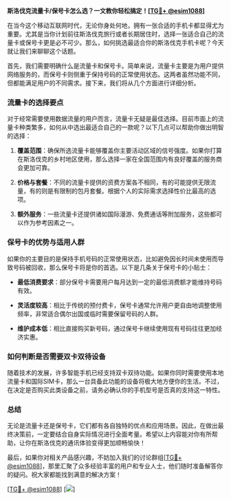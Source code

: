 **斯洛伐克流量卡/保号卡怎么选？一文教你轻松搞定！[[TG💪+ @esim1088](https://t.me/s/esim1088)]**

在当今这个移动互联网时代，无论你身处何地，拥有一张合适的手机卡都显得尤为重要。尤其是当你计划前往斯洛伐克旅行或者长期居住时，选择一张适合自己的流量卡或保号卡更是必不可少。那么，如何挑选最适合你的斯洛伐克手机卡呢？今天就让我们来聊聊这个话题。

首先，我们需要明确什么是流量卡和保号卡。简单来说，流量卡主要是为用户提供网络服务的，而保号卡则侧重于保持号码的正常使用状态。这两者虽然功能不同，但都能满足用户的不同需求。接下来，我们将从几个方面进行详细分析。

### **流量卡的选择要点**

对于经常需要使用数据流量的用户而言，流量卡无疑是最佳选择。目前市面上的流量卡种类繁多，如何从中选出最适合自己的一款呢？以下几点可以帮助你做出明智的选择：

1. **覆盖范围**：确保所选流量卡能够覆盖你主要活动区域的信号强度。如果你打算在斯洛伐克的乡村地区使用，那么选择一家在全国范围内有良好覆盖的服务商会更加可靠。

2. **价格与套餐**：不同的流量卡提供的资费方案各不相同，有的可能提供无限流量，有的则是有限制的包月套餐。根据个人的实际需求选择性价比最高的选项。

3. **额外服务**：一些流量卡还提供诸如国际漫游、免费通话等附加服务，这些都可以作为参考因素之一。

### **保号卡的优势与适用人群**

如果你的主要目的是保持手机号码的正常使用状态，比如避免因长时间未使用而导致号码被回收，那么保号卡将是你的首选。以下是几条关于保号卡的小贴士：

- **最低消费要求**：部分保号卡需要用户每月达到一定的最低消费额才能维持号码有效。
  
- **灵活度较高**：相比于传统的预付费卡，保号卡通常允许用户更自由地调整使用频率，非常适合偶尔出国或临时需要保留号码的人群。

- **维护成本低**：相比直接购买新号码，通过保号卡继续使用现有号码往往更加经济实惠。

### **如何判断是否需要双卡双待设备**

随着技术的发展，许多智能手机已经支持双卡双待功能。如果你同时需要使用本地流量卡和国际SIM卡，那么一台具备此功能的设备将极大地方便你的生活。不过，在决定是否购买此类设备之前，请务必确认你的手机型号是否真的支持这一特性。

### **总结**

无论是流量卡还是保号卡，它们都有各自独特的优点和应用场景。因此，在做出最终决策前，一定要结合自身实际情况进行全面考量。希望以上内容能对你有所帮助，让你在斯洛伐克的通讯体验变得更加顺畅愉快！

最后，如果你对相关产品感兴趣，不妨加入我们的讨论群组[[TG💪+ @esim1088](https://t.me/s/esim1088)]，那里汇聚了众多经验丰富的用户和专业人士，他们随时准备解答你的疑问。祝大家都能找到满意的解决方案！

[[TG💪+ @esim1088](https://t.me/s/esim1088)] [![](https://i.postimg.cc/4NQfJmqS/Snipaste-2025-05-13-00-14-12.png)]